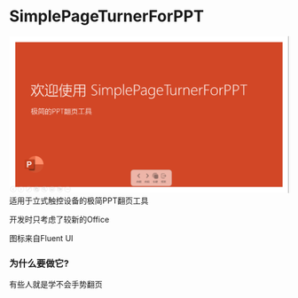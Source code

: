 SimplePageTurnerForPPT
==
![preview](./preview/1.png)
适用于立式触控设备的极简PPT翻页工具

开发时只考虑了较新的Office

图标来自Fluent UI

### 为什么要做它?
有些人就是学不会手势翻页